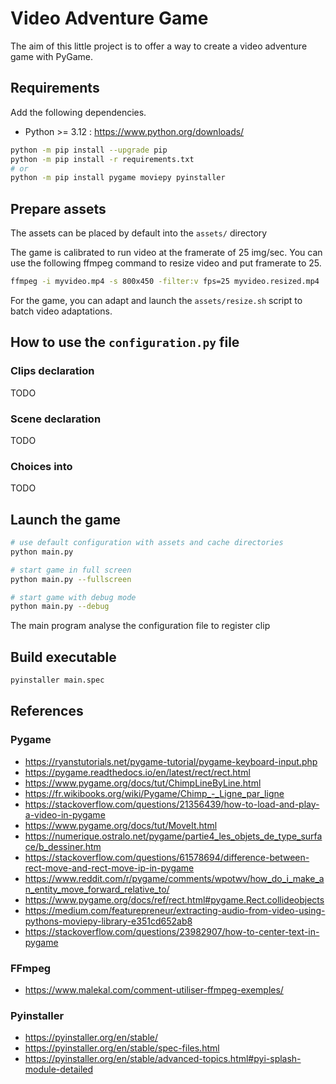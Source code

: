 # Video Adventure Game

The aim of this little project is to offer a way to create a video adventure game with PyGame.

## Requirements

Add the following dependencies. 

- Python >= 3.12 : https://www.python.org/downloads/

```bash
python -m pip install --upgrade pip
python -m pip install -r requirements.txt
# or 
python -m pip install pygame moviepy pyinstaller
```

## Prepare assets

The assets can be placed by default into the ```assets/``` directory

The game is calibrated to run video at the framerate of 25 img/sec. You can use the following ffmpeg command to resize video and put framerate to 25.

```bash
ffmpeg -i myvideo.mp4 -s 800x450 -filter:v fps=25 myvideo.resized.mp4
```

For the game, you can adapt and launch the ```assets/resize.sh``` script to batch video adaptations.

## How to use the ```configuration.py``` file

### Clips declaration

TODO

### Scene declaration

TODO

### Choices into 

TODO

## Launch the game 

```bash
# use default configuration with assets and cache directories
python main.py 

# start game in full screen
python main.py --fullscreen 

# start game with debug mode
python main.py --debug
```

The main program analyse the configuration file to register clip

## Build executable

```bash
pyinstaller main.spec
```




## References


### Pygame

- https://ryanstutorials.net/pygame-tutorial/pygame-keyboard-input.php
- https://pygame.readthedocs.io/en/latest/rect/rect.html
- https://www.pygame.org/docs/tut/ChimpLineByLine.html
- https://fr.wikibooks.org/wiki/Pygame/Chimp_-_Ligne_par_ligne
- https://stackoverflow.com/questions/21356439/how-to-load-and-play-a-video-in-pygame 
- https://www.pygame.org/docs/tut/MoveIt.html
- https://numerique.ostralo.net/pygame/partie4_les_objets_de_type_surface/b_dessiner.htm
- https://stackoverflow.com/questions/61578694/difference-between-rect-move-and-rect-move-ip-in-pygame
- https://www.reddit.com/r/pygame/comments/wpotwv/how_do_i_make_an_entity_move_forward_relative_to/
- https://www.pygame.org/docs/ref/rect.html#pygame.Rect.collideobjects
- https://medium.com/featurepreneur/extracting-audio-from-video-using-pythons-moviepy-library-e351cd652ab8 
- https://stackoverflow.com/questions/23982907/how-to-center-text-in-pygame 

### FFmpeg

- https://www.malekal.com/comment-utiliser-ffmpeg-exemples/

### Pyinstaller
- https://pyinstaller.org/en/stable/
- https://pyinstaller.org/en/stable/spec-files.html
- https://pyinstaller.org/en/stable/advanced-topics.html#pyi-splash-module-detailed